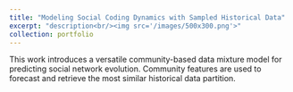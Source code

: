 ```yaml
---
title: "Modeling Social Coding Dynamics with Sampled Historical Data"
excerpt: "description<br/><img src='/images/500x300.png'>"
collection: portfolio
---
```


This work introduces a versatile community-based data mixture model for predicting social network evolution.
Community features are used to forecast and retrieve the most similar historical data partition.